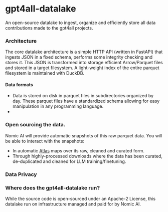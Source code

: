 # gpt4all-datalake
An open-source datalake to ingest, organize and efficiently store all data contributions made to the gpt4all projects.


### Architecture
The core datalake architecture is a simple HTTP API (written in FastAPI) that ingests JSON in a fixed schema, performs some integrity checking and stores it. This JSON is transformed into storage efficient Arrow/Parquet files and stored in a target filesystem. A light-weight index of the entire parquet filesystem is maintained with DuckDB.

#### Data formats
- Data is stored on disk in parquet files in subdirectories organized by day. These parquet files have a standardized schema allowing for easy manipulation in any programming language.
- 

### Open sourcing the data.
Nomic AI will provide automatic snapshots of this raw parquet data.
You will be able to interact with the snapshots:
- In automatic [Atlas](https://atlas.nomic.ai/) maps over its raw, cleaned and curated form.
- Through highly-processed downloads where the data has been curated, de-duplicated and cleaned for LLM training/finetuning.


### Data Privacy


### Where does the gpt4all-datalake run?
While the source code is open-sourced under an Apache-2 License, this datalake run on infrastructure managed and paid for by Nomic AI. 

